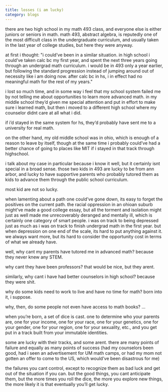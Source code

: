 ```yaml
---
title: losses (i am lucky)
category: blogs
---
```


there are two high school in my math 493 class, and everyone else is either juniors or seniors in math. 
math 493, abstract algebra, is reputedly one of the most difficult class in the undergraduate curriculum, and usually taken in the last year of college studies, but here they were anyway.

at first i thought: "i could’ve been in a similar situation. in high school i could’ve taken calc bc my first year, and spent the next three years going through an undergrad math curriculum. i would be in 493 only a year earlier, but following the standard progression instead of jumping around out of necessity like i am doing now. after calc bc in hs, i in effect had no meaningful math for the rest of my years."

i lost so much time, and in some way i feel that my school system failed me by not telling me about opportunities to learn more advanced math. in my middle school they’d given me special attention and put in effort to make sure i learned math, but then i moved to a different high school where my counselor didnt care at all what i did.

if i’d stayed in the same system for hs, they’d probably have sent me to a university for real math.

on the other hand, my old middle school was in ohio, which is enough of a reason to leave by itself, though at the same time i probably could’ve had a better chance of going to places like MIT if i stayed in that track through highschool. 

i talk about my case in particular because i know it well, but it certainly isnt special in a broad sense. those two kids in 493 are lucky to be from ann arbor, and lucky to have supportive parents who probably tutored them as kids to advance them through the public school curriculum. 

most kid are not so lucky. 

when lamenting about a path one could’ve gone down, its easy to forget the positives on the current path. the racial oppression in an ohioan suburb might’ve made a good college essay, but all the torment and isolation might just as well made me unrecoverably deranged and mentally ill, which is certainly one category of smart people. 
i was on track to being depressed just as much as i was on track to finish undergrad math in the first year. but when depression on one end of the scale, its hard to put anything against it. 
we always want more, but its hard to consider the opportunity cost in terms of what we already have. 

well, why cant my parents have tutored me in advanced math? because they never knew any STEM. 

why cant they have been professors? that would be nice, but they arent.

similarly, why cant i have had better counselors in high school? because they were shit.

why do some kids need to work to live and have no time for math? born into it, i suppose.

why, then, do some people not even have access to math books? …

when you’re born, a set of dice is cast. one to determine who your parents are, one for your income, one for your race, one for your genetics, one for your gender, one for your region, one for your sexuality, etc., and you get put in a track built from your immutable identities.

some are lucky with their tracks, and some arent. there are many points of failure and equally as many points of success (had my counselors been good, had i seen an advertisement for UM math camps, or had my mom not gotten an offer to come to the US, which would’ve been disastrous for me)

the failures you cant control, except to recognize them as bad luck and get out of the situation if you can. but the good things, you cant anticipate them, but the more times you roll the dice, the more you explore new things, the more likely it is that eventually you’ll get lucky.

